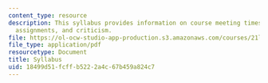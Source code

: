 ```yaml
---
content_type: resource
description: This syllabus provides information on course meeting times, class sessions,
  assignments, and criticism.
file: https://ol-ocw-studio-app-production.s3.amazonaws.com/courses/21l-435-shakespeare-film-and-media-fall-2002/18499d51fcffb5222a4c67b459a824c7_f02syllabus.pdf
file_type: application/pdf
resourcetype: Document
title: Syllabus
uid: 18499d51-fcff-b522-2a4c-67b459a824c7
---
```

